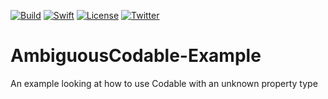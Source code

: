 [![Build](https://github.com/wibosco/AmbiguousCodable-Example/actions/workflows/swift.yml/badge.svg)](https://github.com/wibosco/AmbiguousCodable-Example/actions/workflows/swift.yml)
[![Swift](https://img.shields.io/badge/Swift-5-orange.svg?style=flat)](https://swift.org)
[![License](http://img.shields.io/badge/License-MIT-green.svg?style=flat)](https://github.com/wibosco/AmbiguousCodable-Example/blob/main/LICENSE)
[![Twitter](https://img.shields.io/badge/Twitter-@wibosco-blue.svg?style=flat)](https://twitter.com/wibosco)

# AmbiguousCodable-Example
An example looking at how to use Codable with an unknown property type
